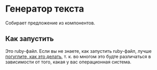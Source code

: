 # Генератор текста

Собирает предложение из компонентов.

## Как запустить

Это ruby-файл. Если вы не знаете, как запустить ruby-файл, лучше [погуглите, как это делать](https://www.google.com/search?client=safari&rls=en&q=как+выполнить+ruby+скрипт+на+windows&ie=UTF-8&oe=UTF-8), т. к. во многом это будте различаться в зависимости от того, какая у вас операционная система.
